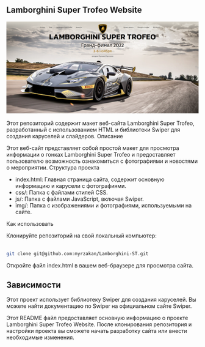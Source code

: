 ## Lamborghini Super Trofeo Website

![Скриншот сборки](./LST.png)

Этот репозиторий содержит макет веб-сайта Lamborghini Super Trofeo, разработанный с использованием HTML и библиотеки Swiper для создания каруселей и слайдеров.
Описание

Этот веб-сайт представляет собой простой макет для просмотра информации о гонках Lamborghini Super Trofeo и предоставляет пользователю возможность ознакомиться с фотографиями и новостями о мероприятии.
Структура проекта

  - index.html: Главная страница сайта, содержит основную информацию и карусели с фотографиями.
  - css/: Папка с файлами стилей CSS.
  - js/: Папка с файлами JavaScript, включая Swiper.
  - img/: Папка с изображениями и фотографиями, используемыми на сайте.

Как использовать

  Клонируйте репозиторий на свой локальный компьютер:

  ``````bash

  git clone git@github.com:myrzakan/Lamborghini-ST.git

``````

  Откройте файл index.html в вашем веб-браузере для просмотра сайта.



## Зависимости

Этот проект использует библиотеку Swiper для создания каруселей. Вы можете найти документацию по Swiper на официальном сайте Swiper.

Этот README файл предоставляет основную информацию о проекте Lamborghini Super Trofeo Website. После клонирования репозитория и настройки проекта вы сможете начать разработку сайта или внести необходимые изменения.